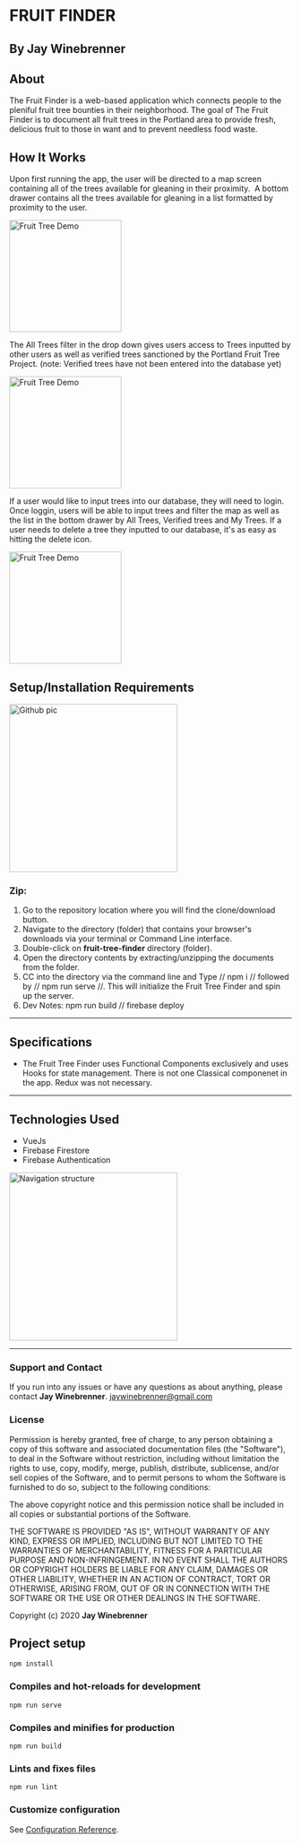 # FRUIT FINDER

## By **Jay Winebrenner**

##  About

The Fruit Finder is a web-based application which connects people to the pleniful fruit tree bounties in their neighborhood. The goal of The Fruit Finder is to document all fruit trees in the Portland area to provide fresh, delicious fruit to those in want and to prevent needless food waste. 


## How It Works

Upon first running the app, the user will be directed to a map screen containing all of the trees available for gleaning in their proximity.  A bottom drawer contains all the trees available for gleaning in a list formatted by proximity to the user.

<img src="./x-demo/1.gif" alt="Fruit Tree Demo" width="200">

The All Trees filter in the drop down gives users access to Trees inputted by other users as well as verified trees sanctioned by the Portland Fruit Tree Project. (note: Verified trees have not been entered into the database yet)

<img src="./x-demo/2.gif" alt="Fruit Tree Demo" width="200">

If a user would like to input trees into our database, they will need to login. Once loggin, users will be able to input trees and filter the map as well as the list in the bottom drawer by All Trees, Verified trees and My Trees. If a user needs to delete a tree they inputted to our database, it's as easy as hitting the delete icon. 

<img src="./x-demo/3.gif" alt="Fruit Tree Demo" width="200">

## Setup/Installation Requirements
<img src="https://i.imgur.com/UStodOA.jpg" alt="Github pic" width="300">

### Zip:

 1. Go to the repository location where you will find the clone/download button.
 2. Navigate to the directory (folder) that contains your browser's downloads via your terminal or Command Line interface.
 3. Double-click on **fruit-tree-finder** directory (folder).
 4. Open the directory contents by extracting/unzipping the documents from the folder.
 5. CC into the directory via the command line and Type // npm i // followed by // npm run serve //. This will initialize the Fruit Tree Finder and spin up the server. 
 6. Dev Notes: npm run build // firebase deploy

- - -

## Specifications

- The Fruit Tree Finder uses Functional Components exclusively and uses Hooks for state management. There is not one Classical componenet in the app. Redux was not necessary. 


- - -

## Technologies Used

 - VueJs
 - Firebase Firestore
 - Firebase Authentication

<img src="./x-demo/Nav.png" alt="Navigation structure" width="300">


- - -

### Support and Contact

If you run into any issues or have any questions as about anything, please contact **Jay Winebrenner**. jaywinebrenner@gmail.com

### License

Permission is hereby granted, free of charge, to any person obtaining a copy of this software and associated documentation files (the "Software"), to deal in the Software without restriction, including without limitation the rights to use, copy, modify, merge, publish, distribute, sublicense, and/or sell copies of the Software, and to permit persons to whom the Software is furnished to do so, subject to the following conditions:

The above copyright notice and this permission notice shall be included in all copies or substantial portions of the Software.

THE SOFTWARE IS PROVIDED "AS IS", WITHOUT WARRANTY OF ANY KIND, EXPRESS OR IMPLIED, INCLUDING BUT NOT LIMITED TO THE WARRANTIES OF MERCHANTABILITY, FITNESS FOR A PARTICULAR PURPOSE AND NON-INFRINGEMENT. IN NO EVENT SHALL THE AUTHORS OR COPYRIGHT HOLDERS BE LIABLE FOR ANY CLAIM, DAMAGES OR OTHER LIABILITY, WHETHER IN AN ACTION OF CONTRACT, TORT OR OTHERWISE, ARISING FROM, OUT OF OR IN CONNECTION WITH THE SOFTWARE OR THE USE OR OTHER DEALINGS IN THE SOFTWARE.

Copyright (c) 2020 **Jay Winebrenner**

## Project setup
```
npm install
```

### Compiles and hot-reloads for development
```
npm run serve
```

### Compiles and minifies for production
```
npm run build
```

### Lints and fixes files
```
npm run lint
```

### Customize configuration
See [Configuration Reference](https://cli.vuejs.org/config/).




